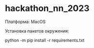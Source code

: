 # hackathon_nn_2023

Платформа: MacOS

Установка пакетов окружения:

python -m pip install -r requirements.txt
